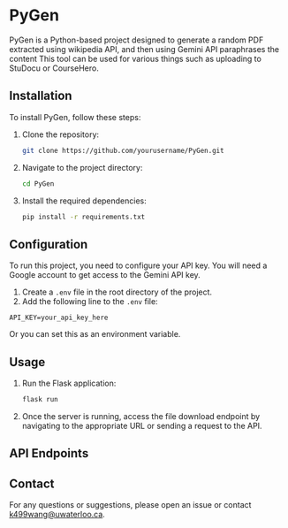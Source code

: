 # PyGen

PyGen is a Python-based project designed to generate a random PDF extracted using wikipedia API, and then using Gemini API paraphrases the content This tool can be used for various things such as uploading to StuDocu or CourseHero.

## Installation

To install PyGen, follow these steps:

1. Clone the repository:
    ```bash
    git clone https://github.com/yourusername/PyGen.git
    ```
2. Navigate to the project directory:
    ```bash
    cd PyGen
    ```
3. Install the required dependencies:
    ```bash
    pip install -r requirements.txt
    ```

## Configuration

To run this project, you need to configure your API key. You will need a Google account to get access to the Gemini API key.

1. Create a `.env` file in the root directory of the project.
2. Add the following line to the `.env` file:

`API_KEY=your_api_key_here`

Or you can set this as an environment variable.

## Usage

1. Run the Flask application:

    ```bash
    flask run
    ```

2. Once the server is running, access the file download endpoint by navigating to the appropriate URL or sending a request to the API.

## API Endpoints




## Contact

For any questions or suggestions, please open an issue or contact k499wang@uwaterloo.ca.